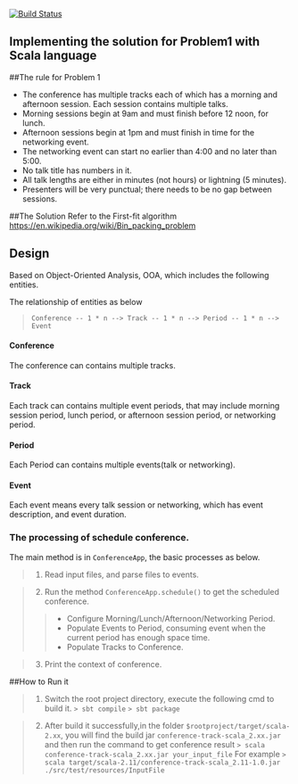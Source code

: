 [![Build Status](https://travis-ci.org/lannerate/conference-track-scala.svg?branch=master)](https://travis-ci.org/lannerate/conference-track-scala)


## Implementing the solution for Problem1 with Scala language

##The rule for Problem 1
- The conference has multiple tracks each of which has a morning and afternoon session.
Each session contains multiple talks.
- Morning sessions begin at 9am and must finish before 12 noon, for lunch.
- Afternoon sessions begin at 1pm and must finish in time for the networking event.
- The networking event can start no earlier than 4:00 and no later than 5:00.
- No talk title has numbers in it.
- All talk lengths are either in minutes (not hours) or lightning (5 minutes).
- Presenters will be very punctual; there needs to be no gap between sessions.

##The Solution
Refer to the First-fit algorithm https://en.wikipedia.org/wiki/Bin_packing_problem

## Design
Based on Object-Oriented Analysis, OOA, which includes the following entities.

The relationship of entities as below
> `Conference -- 1 * n --> Track -- 1 * n --> Period -- 1 * n --> Event `

#### Conference 
The conference can contains multiple tracks.
#### Track
Each track can contains multiple event periods, that may include morning session period, lunch period, or afternoon session period, or networking period.
#### Period
Each Period can contains multiple events(talk or networking). 
#### Event
Each event means every talk session or networking, which has event description, and event duration.

### The processing of schedule conference.
The main method is in `ConferenceApp`, the basic processes as below.
> 1. Read input files, and parse files to events.

> 2. Run the method `ConferenceApp.schedule()` to get the scheduled conference.
> > * Configure Morning/Lunch/Afternoon/Networking Period.
> > * Populate Events to Period, consuming event when the current period has enough space time.
> > * Populate Tracks to Conference.

> 3. Print the context of conference.

##How to Run it

> 1. Switch the root project directory, execute the following cmd to build it.
> `> sbt compile`
> `> sbt package`

> 2. After build it successfully,in the folder `$rootproject/target/scala-2.xx`, you will find the build jar `conference-track-scala_2.xx.jar`
> and then run the command to get conference result 
>`> scala conference-track-scala_2.xx.jar your_input_file`
> For example
>`> scala target/scala-2.11/conference-track-scala_2.11-1.0.jar ./src/test/resources/InputFile`

